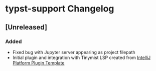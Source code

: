 <!-- Keep a Changelog guide -> https://keepachangelog.com -->

# typst-support Changelog

## [Unreleased]

### Added

- Fixed bug with Jupyter server appearing as project filepath
- Initial plugin and integration with Tinymist LSP created
  from [IntelliJ Platform Plugin Template](https://github.com/JetBrains/intellij-platform-plugin-template)
